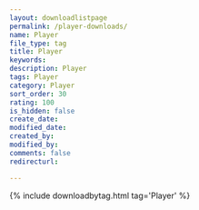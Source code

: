 ```yaml
---
layout: downloadlistpage
permalink: /player-downloads/
name: Player
file_type: tag
title: Player
keywords:
description: Player
tags: Player
category: Player
sort_order: 30
rating: 100
is_hidden: false
create_date:
modified_date:
created_by:
modified_by:
comments: false
redirecturl:

---
```

 {% include downloadbytag.html tag='Player' %}
